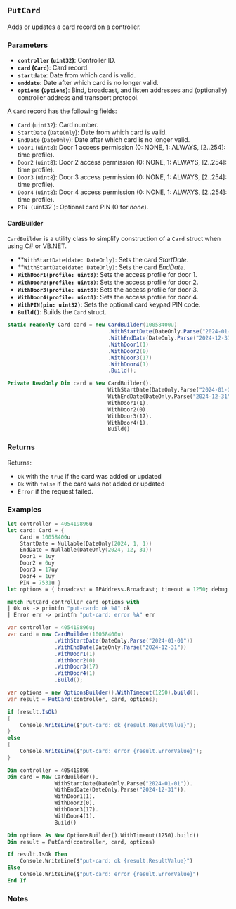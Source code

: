 ## `PutCard`

Adds or updates a card record on a controller.

### Parameters
- **`controller` (`uint32`)**: Controller ID.
- **`card` (`Card`)**: Card record.
- **`startdate`**: Date from which card is valid.
- **`enddate`**: Date after which card is no longer valid.
- **`options` (`Options`)**: Bind, broadcast, and listen addresses and (optionally) controller address and transport protocol.

A `Card` record has the following fields:
  - `Card` (`uint32`): Card number.
  - `StartDate` (`DateOnly`): Date from which card is valid.
  - `EndDate` (`DateOnly`): Date after which card is no longer valid.
  - `Door1` (`uint8`): Door 1 access permission (0: NONE, 1: ALWAYS, [2..254]: time profile).
  - `Door2` (`uint8`): Door 2 access permission (0: NONE, 1: ALWAYS, [2..254]: time profile).
  - `Door3` (`uint8`): Door 3 access permission (0: NONE, 1: ALWAYS, [2..254]: time profile).
  - `Door4` (`uint8`): Door 4 access permission (0: NONE, 1: ALWAYS, [2..254]: time profile).
  - `PIN (`uint32`): Optional card PIN (0 for _none_).

#### CardBuilder

`CardBuilder` is a utility class to simplify construction of a `Card` struct when using C# or VB.NET.

- **`WithStartDate(date: DateOnly)`: Sets the card _StartDate_.
- **`WithStartDate(date: DateOnly)`: Sets the card _EndDate_.
- **`WithDoor1(profile: uint8)`**: Sets the access profile for door 1.
- **`WithDoor2(profile: uint8)`**: Sets the access profile for door 2.
- **`WithDoor3(profile: uint8)`**: Sets the access profile for door 3.
- **`WithDoor4(profile: uint8)`**: Sets the access profile for door 4.
- **`WithPIN(pin: uint32)`**: Sets the optional card keypad PIN code.
- **`Build()`**: Builds the `Card` struct.

```csharp
static readonly Card card = new CardBuilder(10058400u)
                                .WithStartDate(DateOnly.Parse("2024-01-01"))
                                .WithEndDate(DateOnly.Parse("2024-12-31"))
                                .WithDoor1(1)
                                .WithDoor2(0)
                                .WithDoor3(17)
                                .WithDoor4(1)
                                .Build();
```

```vb
Private ReadOnly Dim card = New CardBuilder().
                                WithStartDate(DateOnly.Parse("2024-01-01")).
                                WithEndDate(DateOnly.Parse("2024-12-31")).
                                WithDoor1(1).
                                WithDoor2(0).
                                WithDoor3(17).
                                WithDoor4(1).
                                Build()
```


### Returns

Returns:
- `Ok` with the `true` if the card was added or updated
- `Ok` with `false` if the card was not added or updated
- `Error` if the request failed.

### Examples

```fsharp
let controller = 405419896u
let card: Card = {
    Card = 10058400u
    StartDate = Nullable(DateOnly(2024, 1, 1))
    EndDate = Nullable(DateOnly(2024, 12, 31))
    Door1 = 1uy
    Door2 = 0uy
    Door3 = 17uy
    Door4 = 1uy
    PIN = 7531u }
let options = { broadcast = IPAddress.Broadcast; timeout = 1250; debug = true }

match PutCard controller card options with
| Ok ok -> printfn "put-card: ok %A" ok
| Error err -> printfn "put-card: error %A" err
```

```csharp
var controller = 405419896u;
var card = new CardBuilder(10058400u)
               .WithStartDate(DateOnly.Parse("2024-01-01"))
               .WithEndDate(DateOnly.Parse("2024-12-31"))
               .WithDoor1(1)
               .WithDoor2(0)
               .WithDoor3(17)
               .WithDoor4(1)
               .Build();

var options = new OptionsBuilder().WithTimeout(1250).build();
var result = PutCard(controller, card, options);

if (result.IsOk)
{
    Console.WriteLine($"put-card: ok {result.ResultValue}");
}
else
{
    Console.WriteLine($"put-card: error {result.ErrorValue}");
}
```

```vb
Dim controller = 405419896
Dim card = New CardBuilder().
               WithStartDate(DateOnly.Parse("2024-01-01")).
               WithEndDate(DateOnly.Parse("2024-12-31")).
               WithDoor1(1).
               WithDoor2(0).
               WithDoor3(17).
               WithDoor4(1).
               Build()

Dim options As New OptionsBuilder().WithTimeout(1250).build()
Dim result = PutCard(controller, card, options)

If result.IsOk Then
    Console.WriteLine($"put-card: ok {result.ResultValue}")
Else
    Console.WriteLine($"put-card: error {result.ErrorValue}")
End If
```

### Notes

